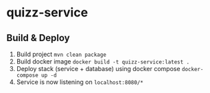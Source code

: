 # quizz-service

## Build & Deploy

1. Build project `mvn clean package`
2. Build docker image `docker build -t quizz-service:latest .`
3. Deploy stack (service + database) using docker compose `docker-compose up -d`
4. Service is now listening on `localhost:8080/*`

